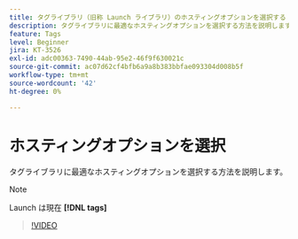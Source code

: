```yaml
---
title: タグライブラリ（旧称 Launch ライブラリ）のホスティングオプションを選択する
description: タグライブラリに最適なホスティングオプションを選択する方法を説明します。
feature: Tags
level: Beginner
jira: KT-3526
exl-id: adc00363-7490-44ab-95e2-46f9f630021c
source-git-commit: ac07d62cf4bfb6a9a8b383bbfae093304d008b5f
workflow-type: tm+mt
source-wordcount: '42'
ht-degree: 0%

---
```


# ホスティングオプションを選択

タグライブラリに最適なホスティングオプションを選択する方法を説明します。

>[!NOTE]
>
> Launch は現在 **[!DNL tags]**

>[!VIDEO](https://video.tv.adobe.com/v/28728/?quality=12&learn=on)
